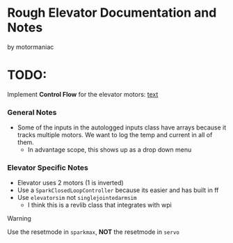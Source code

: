 # Rough Elevator Documentation and Notes
by motormaniac

# TODO:
Implement **Control Flow** for the elevator motors:
[text](https://docs.revrobotics.com/revlib/spark/closed-loop)

### General Notes
- Some of the inputs in the autologged inputs class have arrays because it tracks multiple motors. We want to log the temp and current in all of them.
    - In advantage scope, this shows up as a drop down menu

### Elevator Specific Notes
- Elevator uses 2 motors (1 is inverted)
- Use a `SparkClosedLoopController` because its easier and has built in ff
- Use `elevatorsim` not `singlejointedarmsim`
    - I think this is a revlib class that integrates with wpi


> [!WARNING]
> Use the resetmode in `sparkmax`, **NOT** the resetmode in `servo`